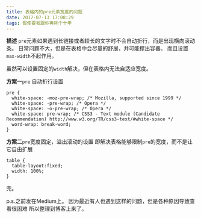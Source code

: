 ```yaml
---
title: 表格内的pre元素宽度的问题
date: 2017-07-13 17:08:29
tags: 假使要我跟你再耗个十年
---
```


**描述**
`pre`元素如果遇到长链接或者较长的文字时不会自动折行，而是出现横向滚动条。
日常问题不大，但是在表格中会尽量的舒展，并可能撑出容器。
而且设置`max-width`不起作用。

虽然可以设置固定的`width`解决，但在表格内无法自适应宽度。


**方案一**`pre` 自动折行设置

```
pre {
  white-space: -moz-pre-wrap; /* Mozilla, supported since 1999 */
  white-space: -pre-wrap; /* Opera */
  white-space: -o-pre-wrap; /* Opera */
  white-space: pre-wrap; /* CSS3 - Text module (Candidate Recommendation) http://www.w3.org/TR/css3-text/#white-space */
  word-wrap: break-word;
}
```

**方案二**`pre`宽度固定，溢出滚动的设置
即解决表格能够限制`pre`的宽度，而不是让它自由扩展
```
table {
  table-layout:fixed;
  width: 100%;
}
```

完。

p.s.之前发在Medium上。
因为最近有人也遇到这样的问题，但是各种原因导致查看很困难
所以整理到博客上来了。
